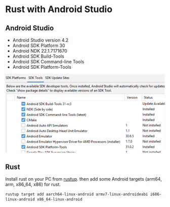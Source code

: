 # Rust with Android Studio


## Android Studio

* Android Studio version 4.2
* Android SDK Platform 30
* Android NDK 22.1.7171670
* Android SDK Build-Tools
* Android SDK Command-line Tools
* Android SDK Platform-Tools

![img](./sdk.png)



## Rust

Install rust on your PC from [rustup](https://rustup.rs). 
then add some Android targets (arm64, arm, x86_64, x86) for rust.
```
rustup target add aarch64-linux-android armv7-linux-androideabi i686-linux-android x86_64-linux-android
```
